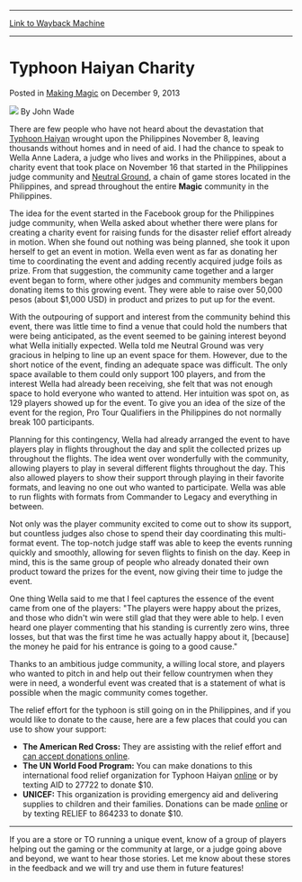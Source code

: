 
---
[Link to Wayback Machine](https://web.archive.org/web/20220119075647/https://magic.wizards.com/en/articles/archive/making-magic/typhoon-haiyan-charity-2013-12-09)

[_metadata_:author]:- "John Wade"
[_metadata_:description]:- "There are few people who have not heard about the devastation that Typhoon Haiyan wrought upon the Philippines November 8, leaving thousands without homes and in need of aid. I had the chance to speak to Wella Anne Ladera, a judge who lives and works in the Philippines, about a charity event that took place on November 16 that started in the Philippines judge community and"
[_metadata_:generator]:- "Drupal 7 (http://drupal.org)"
[_metadata_:node]:- "683076"
[_metadata_:publish_date]:- "2013-12-09"
[_metadata_:source]:- "div-main-content"
[_metadata_:title]:- "Typhoon Haiyan Charity"
[_metadata_:wayback_capture_timestamp]:- "2022-01-19 07:56:47"
[_metadata_:wayback_raw_url]:- "https://web.archive.org/web/20220119075647id_/https://magic.wizards.com/en/articles/archive/making-magic/typhoon-haiyan-charity-2013-12-09"
[_metadata_:wayback_url]:- "https://magic.wizards.com/en/articles/archive/making-magic/typhoon-haiyan-charity-2013-12-09"
---


Typhoon Haiyan Charity
======================



 Posted in [Making Magic](/en/articles/columns/making-magic)
 on December 9, 2013 






![](https://media.magic.wizards.com/styles/auth_small/public/images/person/authorpic_johnwade.jpg)
By John Wade












There are few people who have not heard about the devastation that [Typhoon Haiyan](http://en.wikipedia.org/wiki/Typhoon_Haiyan) wrought upon the Philippines November 8, leaving thousands without homes and in need of aid. I had the chance to speak to Wella Anne Ladera, a judge who lives and works in the Philippines, about a charity event that took place on November 16 that started in the Philippines judge community and [Neutral Ground](http://neutralgrounds.net/v2/), a chain of game stores located in the Philippines, and spread throughout the entire **Magic** community in the Philippines. 

The idea for the event started in the Facebook group for the Philippines judge community, when Wella asked about whether there were plans for creating a charity event for raising funds for the disaster relief effort already in motion. When she found out nothing was being planned, she took it upon herself to get an event in motion. Wella even went as far as donating her time to coordinating the event and adding recently acquired judge foils as prize. From that suggestion, the community came together and a larger event began to form, where other judges and community members began donating items to this growing event. They were able to raise over 50,000 pesos (about $1,000 USD) in product and prizes to put up for the event.

With the outpouring of support and interest from the community behind this event, there was little time to find a venue that could hold the numbers that were being anticipated, as the event seemed to be gaining interest beyond what Wella initially expected. Wella told me Neutral Ground was very gracious in helping to line up an event space for them. However, due to the short notice of the event, finding an adequate space was difficult. The only space available to them could only support 100 players, and from the interest Wella had already been receiving, she felt that was not enough space to hold everyone who wanted to attend. Her intuition was spot on, as 129 players showed up for the event. To give you an idea of the size of the event for the region, Pro Tour Qualifiers in the Philippines do not normally break 100 participants.

Planning for this contingency, Wella had already arranged the event to have players play in flights throughout the day and split the collected prizes up throughout the flights. The idea went over wonderfully with the community, allowing players to play in several different flights throughout the day. This also allowed players to show their support through playing in their favorite formats, and leaving no one out who wanted to participate. Wella was able to run flights with formats from Commander to Legacy and everything in between.

Not only was the player community excited to come out to show its support, but countless judges also chose to spend their day coordinating this multi-format event. The top-notch judge staff was able to keep the events running quickly and smoothly, allowing for seven flights to finish on the day. Keep in mind, this is the same group of people who already donated their own product toward the prizes for the event, now giving their time to judge the event.

One thing Wella said to me that I feel captures the essence of the event came from one of the players: "The players were happy about the prizes, and those who didn't win were still glad that they were able to help. I even heard one player commenting that his standing is currently zero wins, three losses, but that was the first time he was actually happy about it, [because] the money he paid for his entrance is going to a good cause."

Thanks to an ambitious judge community, a willing local store, and players who wanted to pitch in and help out their fellow countrymen when they were in need, a wonderful event was created that is a statement of what is possible when the magic community comes together.

The relief effort for the typhoon is still going on in the Philippines, and if you would like to donate to the cause, here are a few places that could you can use to show your support:

* **The American Red Cross:** They are assisting with the relief effort and [can accept donations online](http://www.redcross.org/charitable-donations).
* **The UN World Food Program:** You can make donations to this international food relief organization for Typhoon Haiyan [online](https://secure2.convio.net/fwfp/site/Donation2;jsessionid=C2F4B59AEE2CB1D25D3019381580B111.app260a?df_id=2141&2141.donation=form1) or by texting AID to 27722 to donate $10.
* **UNICEF:** This organization is providing emergency aid and delivering supplies to children and their families. Donations can be made [online](https://secure.unicefusa.org/site/Donation2?df_id=16500&16500.donation=form1) or by texting RELIEF to 864233 to donate $10.

  


---

  
If you are a store or TO running a unique event, know of a group of players helping out the gaming or the community at large, or a judge going above and beyond, we want to hear those stories. Let me know about these stores in the feedback and we will try and use them in future features!











